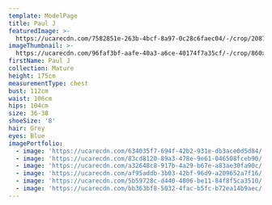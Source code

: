 ```yaml
---
template: ModelPage
title: Paul J
featuredImage: >-
  https://ucarecdn.com/7582851e-263b-4bcf-8a97-0c28c6faec04/-/crop/2087x1030/0,0/-/preview/
imageThumbnail: >-
  https://ucarecdn.com/96faf3bf-aafe-40a3-a6ce-40174f7a35cf/-/crop/860x1066/369,0/-/preview/
firstName: Paul J
collection: Mature
height: 175cm
measurementType: chest
bust: 112cm
waist: 106cm
hips: 104cm
size: 36-38
shoeSize: '8'
hair: Grey
eyes: Blue
imagePortfolio:
  - image: 'https://ucarecdn.com/634035f7-694f-42b2-931e-db3ace0d5d84/'
  - image: 'https://ucarecdn.com/83cd8120-89a3-478e-9e61-046508fceb90/'
  - image: 'https://ucarecdn.com/a32648c8-917b-4a29-b67e-a83ae30fa90c/'
  - image: 'https://ucarecdn.com/af95addb-3b03-42bf-96d9-a209652a7f16/'
  - image: 'https://ucarecdn.com/5b59728c-d440-4806-be11-84f8f5ca3510/'
  - image: 'https://ucarecdn.com/bb363bf8-5032-4fac-b5fc-b72ea14b9aec/'
---
```


